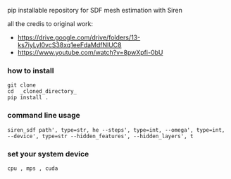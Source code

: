 pip installable repository for SDF mesh estimation with Siren

all the credis to original work: 

- https://drive.google.com/drive/folders/13-ks7iyLyI0vcS38xq1eeFdaMdfNlUC8
-  https://www.youtube.com/watch?v=8pwXpfi-0bU


### how to install
```
git clone
cd  _cloned_directory_ 
pip install . 
```

### command line usage 
```
siren_sdf path', type=str, he --steps', type=int, --omega', type=int, --device', type=str --hidden_features', --hidden_layers', t
```

### set your system device 
```
cpu , mps , cuda
```